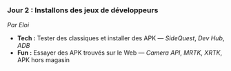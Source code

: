 ### **Jour 2 : Installons des jeux de développeurs**

*Par Eloi*

* **Tech :** Tester des classiques et installer des APK — *SideQuest*, *Dev Hub*, *ADB*
* **Fun :** Essayer des APK trouvés sur le Web — *Camera API*, *MRTK*, *XRTK*, APK hors magasin

